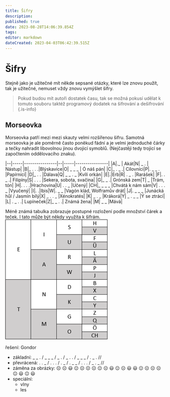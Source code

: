 ```yaml
---
title: Šifry
description: 
published: true
date: 2023-08-28T14:06:39.854Z
tags: 
editor: markdown
dateCreated: 2023-04-03T06:42:39.515Z
---
```


# Šifry

Stejně jako je užitečné mít někde sepsané otázky, které lze znovu použít, tak je užitečné, nemuset vždy znovu vymýšlet šifry. 

> Pokud budou mít autoři dostatek času, tak se možná pokusí udělat k tomuto souboru taktéž programový dodatek na šifrování a dešifrování
{.is-info}


## Morseovka
Morseovka patří mezi mezi skauty velmi rozšířenou šifru. Samotná morseovka je ale poměrně často poněkud fádní a je velmi jednoduché čárky a tečky nahradit libovolnou jinou dvojicí symoblů. (Nejčastěji tedy trojicí se započtením oddělovacího znaku).

|--|-----|----------------|--|-----|----------------|
|A|._ | Akát|N| _ . | Nástup|
|B|_ . . .|Blýskavice|O| _ _ _ | Ó náš pán|
|C|_ . _ .| Cílovníci|P|. _ _ . |Papírnící|
|D|_ . . |Dálava|Q| _ _ . _ |Kvílí orkán|
|E|.|Erb|R| . _ . |Rarášek|
|F|. . _ .| Filipíny|S| . . . |Sekera, sobota, svačina|
|G|_ _ .| Grónská zem|T| _ |Trám, tón|
|H|. . . .|Hrachovina|U| . . _ |Učený|
|CH|_ _ _ _ |Chvátá k nám sám|V| . . . _ |Vyučený|
|I|. .|Ibis|W|. _ _ |Vagón klád, Wolframův drát|
|J|. _ _ _ |Junácká hůl / Jasmín bílý|X| _ . . _ |Xénokratés|
|K| _ . _ |Krákorá|Y| _ . _ _ |Ý se ztrácí|
|L| . _ . .| Lupíneček|Z|_ _ . .| Známá žena|
|M| _ _ |Mává|


Méně známá tabulka zobrazuje postupné rozložení podle množství čárek a teček. I tato může být někdy využita k šifrám.
![morse-tabulka.png](/obrazky/morse-tabulka.png)

řešení: Gondor
- základní: _ _ . / _ _ _ / _ . / _ . . / _ _ _ / . _ . //
- převrácená: . . _ / . . . / . _ / . _ _ / . . . / _ . _ //
- záměna za obrázky: :frowning_face: :frowning_face: :smiley: :neutral_face:  :frowning_face: :frowning_face: :frowning_face: :neutral_face: :frowning_face: :smiley: :neutral_face: :frowning_face: :smiley: :smiley: :neutral_face: :frowning_face: :frowning_face: :frowning_face: :neutral_face: :smiley:  :neutral_face: :smiley:  
- speciální:
	 - vlny
	 - les





